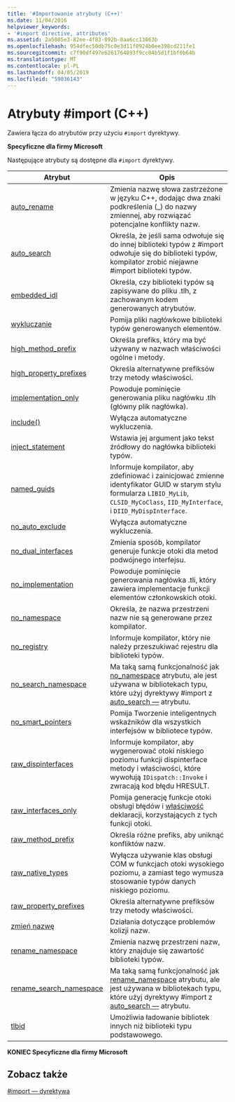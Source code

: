 ```yaml
---
title: '#Importowanie atrybuty (C++)'
ms.date: 11/04/2016
helpviewer_keywords:
- '#import directive, attributes'
ms.assetid: 2a5085e3-82ee-4f83-892b-0aa6cc13863b
ms.openlocfilehash: 954dfec50db75c0e3d11f0924b0ee398cd211fe1
ms.sourcegitcommit: c7f90df497e6261764893f9cc04b5d1f1bf0b64b
ms.translationtype: MT
ms.contentlocale: pl-PL
ms.lasthandoff: 04/05/2019
ms.locfileid: "59036143"
---
```

# <a name="import-attributes-c"></a>Atrybuty #import (C++)
Zawiera łącza do atrybutów przy użyciu `#import` dyrektywy.

**Specyficzne dla firmy Microsoft**

Następujące atrybuty są dostępne dla `#import` dyrektywy.

|Atrybut|Opis|
|---------------|-----------------|
|[auto_rename](../preprocessor/auto-rename.md)|Zmienia nazwę słowa zastrzeżone w języku C++, dodając dwa znaki podkreślenia (_) do nazwy zmiennej, aby rozwiązać potencjalne konflikty nazw.|
|[auto_search](../preprocessor/auto-search.md)|Określa, że jeśli sama odwołuje się do innej biblioteki typów z #import odwołuje się do biblioteki typów, kompilator zrobić niejawne #import biblioteki typów.|
|[embedded_idl](../preprocessor/embedded-idl.md)|Określa, czy biblioteki typów są zapisywane do pliku .tlh, z zachowanym kodem generowanych atrybutów.|
|[wykluczanie](../preprocessor/exclude-hash-import.md)|Pomija pliki nagłówkowe biblioteki typów generowanych elementów.|
|[high_method_prefix](../preprocessor/high-method-prefix.md)|Określa prefiks, który ma być używany w nazwach właściwości ogólne i metody.|
|[high_property_prefixes](../preprocessor/high-property-prefixes.md)|Określa alternatywne prefiksów trzy metody właściwości.|
|[implementation_only](../preprocessor/implementation-only.md)|Powoduje pominięcie generowania pliku nagłówku .tlh (główny plik nagłówka).|
|[include()](../preprocessor/include-parens.md)|Wyłącza automatyczne wykluczenia.|
|[inject_statement](../preprocessor/inject-statement.md)|Wstawia jej argument jako tekst źródłowy do nagłówka biblioteki typów.|
|[named_guids](../preprocessor/named-guids.md)|Informuje kompilator, aby zdefiniować i zainicjować zmienne identyfikator GUID w starym stylu formularza `LIBID_MyLib`, `CLSID_MyCoClass`, `IID_MyInterface`, i `DIID_MyDispInterface`.|
|[no_auto_exclude](../preprocessor/no-auto-exclude.md)|Wyłącza automatyczne wykluczenia.|
|[no_dual_interfaces](../preprocessor/no-dual-interfaces.md)|Zmienia sposób, kompilator generuje funkcje otoki dla metod podwójnego interfejsu.|
|[no_implementation](../preprocessor/no-implementation.md)|Powoduje pominięcie generowania nagłówka .tli, który zawiera implementacje funkcji elementów członkowskich otoki.|
|[no_namespace](../preprocessor/no-namespace.md)|Określa, że nazwa przestrzeni nazw nie są generowane przez kompilator.|
|[no_registry](../preprocessor/no-registry.md)|Informuje kompilator, który nie należy przeszukiwać rejestru dla biblioteki typów.|
|[no_search_namespace](../preprocessor/no-search-namespace.md)|Ma taką samą funkcjonalność jak [no_namespace](../preprocessor/no-namespace.md) atrybutu, ale jest używana w bibliotekach typu, które użyj dyrektywy #import z [auto_search —](../preprocessor/auto-search.md) atrybutu.|
|[no_smart_pointers](../preprocessor/no-smart-pointers.md)|Pomija Tworzenie inteligentnych wskaźników dla wszystkich interfejsów w bibliotece typów.|
|[raw_dispinterfaces](../preprocessor/raw-dispinterfaces.md)|Informuje kompilator, aby wygenerować otoki niskiego poziomu funkcji dispinterface metody i właściwości, które wywołują `IDispatch::Invoke` i zwracają kod błędu HRESULT.|
|[raw_interfaces_only](../preprocessor/raw-interfaces-only.md)|Pomija generację funkcje otoki obsługi błędów i [właściwość](../cpp/property-cpp.md) deklaracji, korzystających z tych funkcji otoki.|
|[raw_method_prefix](../preprocessor/raw-method-prefix.md)|Określa różne prefiks, aby uniknąć konfliktów nazw.|
|[raw_native_types](../preprocessor/raw-native-types.md)|Wyłącza używanie klas obsługi COM w funkcjach otoki wysokiego poziomu, a zamiast tego wymusza stosowanie typów danych niskiego poziomu.|
|[raw_property_prefixes](../preprocessor/raw-property-prefixes.md)|Określa alternatywne prefiksów trzy metody właściwości.|
|[zmień nazwę](../preprocessor/rename-hash-import.md)|Działania dotyczące problemów kolizji nazw.|
|[rename_namespace](../preprocessor/rename-namespace.md)|Zmienia nazwę przestrzeni nazw, który znajduje się zawartość biblioteki typów.|
|[rename_search_namespace](../preprocessor/rename-search-namespace.md)|Ma taką samą funkcjonalność jak [rename_namespace](../preprocessor/rename-namespace.md) atrybutu, ale jest używana w bibliotekach typu, które użyj dyrektywy #import z [auto_search —](../preprocessor/auto-search.md) atrybutu.|
|[tlbid](../preprocessor/tlbid.md)|Umożliwia ładowanie bibliotek innych niż biblioteki typu podstawowego.|

**KONIEC Specyficzne dla firmy Microsoft**

## <a name="see-also"></a>Zobacz także

[#import — dyrektywa](../preprocessor/hash-import-directive-cpp.md)
